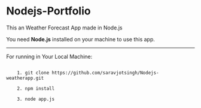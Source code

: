 # Nodejs-Portfolio

This an Weather Forecast App made in Node.js

You need **Node.js** installed on your machine to use this app.

***

For running in Your Local Machine:

```
    
    1. git clone https://github.com/saravjotsingh/Nodejs-weatherapp.git

    2. npm install

    3. node app.js    

```
